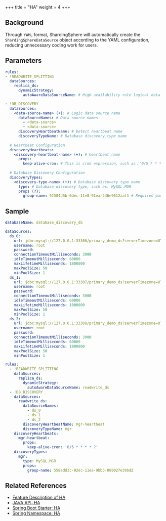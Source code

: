 +++
title = "HA"
weight = 4
+++

## Background

Through `YAML` format, ShardingSphere will automatically create the `ShardingSphereDataSource` object according to the YAML configuration, reducing unnecessary coding work for users.

## Parameters

```yaml
rules:
- !READWRITE_SPLITTING
  dataSources:
    replica_ds:
      dynamicStrategy:
        autoAwareDataSourceName: # High availability rule logical data source name

- !DB_DISCOVERY
  dataSources:
    <data-source-name> (+): # Logic data source name
      dataSourceNames: # Data source names
        - <data-source>
        - <data-source>
      discoveryHeartbeatName: # Detect heartbeat name
      discoveryTypeName: # Database discovery type name
  
  # Heartbeat Configuration
  discoveryHeartbeats:
    <discovery-heartbeat-name> (+): # heartbeat name
      props:
        keep-alive-cron: # This is cron expression, such as：'0/5 * * * * ?'
  
  # Database Discovery Configuration
  discoveryTypes:
    <discovery-type-name> (+): # Database discovery type name
      type: # Database discovery type, such as: MySQL.MGR
      props (?):
        group-name: 92504d5b-6dec-11e8-91ea-246e9612aaf1 # Required parameters for database discovery types, such as MGR's group-name
```

## Sample

```yaml
databaseName: database_discovery_db

dataSources:
  ds_0:
    url: jdbc:mysql://127.0.0.1:33306/primary_demo_ds?serverTimezone=UTC&useSSL=false
    username: root
    password:
    connectionTimeoutMilliseconds: 3000
    idleTimeoutMilliseconds: 60000
    maxLifetimeMilliseconds: 1800000
    maxPoolSize: 50
    minPoolSize: 1
  ds_1:
    url: jdbc:mysql://127.0.0.1:33307/primary_demo_ds?serverTimezone=UTC&useSSL=false
    username: root
    password:
    connectionTimeoutMilliseconds: 3000
    idleTimeoutMilliseconds: 60000
    maxLifetimeMilliseconds: 1800000
    maxPoolSize: 50
    minPoolSize: 1
  ds_2:
    url: jdbc:mysql://127.0.0.1:33308/primary_demo_ds?serverTimezone=UTC&useSSL=false
    username: root
    password:
    connectionTimeoutMilliseconds: 3000
    idleTimeoutMilliseconds: 60000
    maxLifetimeMilliseconds: 1800000
    maxPoolSize: 50
    minPoolSize: 1

rules:
  - !READWRITE_SPLITTING
    dataSources:
      replica_ds:
        dynamicStrategy:
          autoAwareDataSourceName: readwrite_ds
  - !DB_DISCOVERY
    dataSources:
      readwrite_ds:
        dataSourceNames:
          - ds_0
          - ds_1
          - ds_2
        discoveryHeartbeatName: mgr-heartbeat
        discoveryTypeName: mgr
    discoveryHeartbeats:
      mgr-heartbeat:
        props:
          keep-alive-cron: '0/5 * * * * ?'
    discoveryTypes:
      mgr:
        type: MySQL.MGR
        props:
          group-name: 558edd3c-02ec-11ea-9bb3-080027e39bd2
```
## Related References

- [Feature Description of HA](/en/features/ha/)
- [JAVA API: HA](/en/user-manual/shardingsphere-jdbc/java-api/rules/ha/)
- [Spring Boot Starter: HA](/en/user-manual/shardingsphere-jdbc/spring-boot-starter/rules/ha/)
- [Spring Namespace: HA](/en/user-manual/shardingsphere-jdbc/spring-namespace/rules/ha/)
